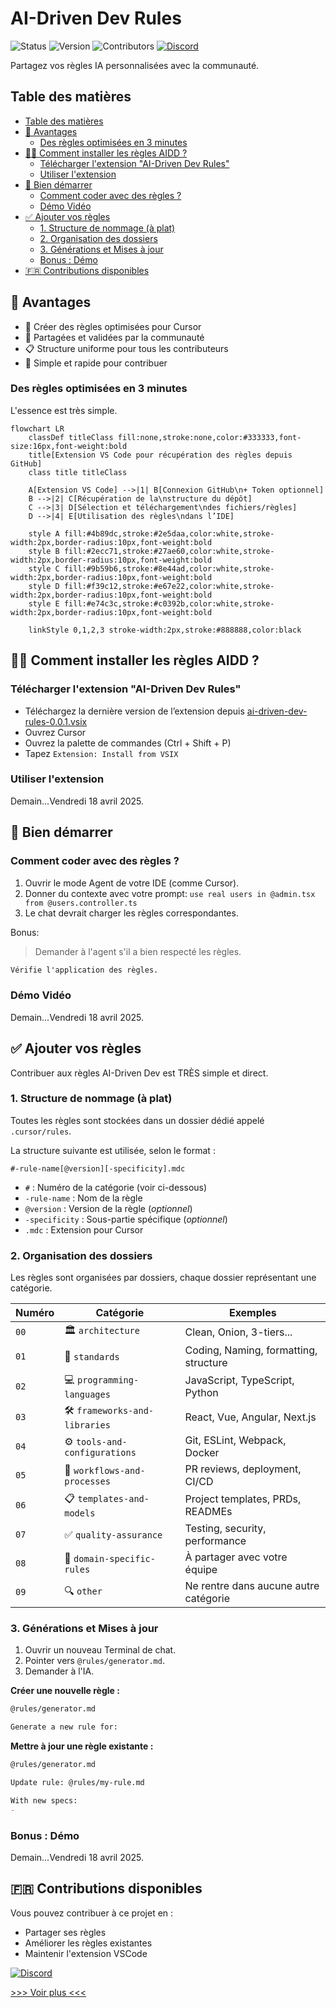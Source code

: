 # AI-Driven Dev Rules

![Status](https://img.shields.io/badge/status-active-brightgreen)
![Version](https://img.shields.io/badge/version-0.0.2-blue)
![Contributors](https://img.shields.io/badge/contributors-welcome-orange)
[![Discord](https://img.shields.io/discord/1173363373115723796?color=7289da&label=discord&logo=discord&logoColor=white)](https://discord.gg/invite/ai-driven-dev)

Partagez vos règles IA personnalisées avec la communauté.

## Table des matières

- [Table des matières](#table-des-matières)
- [🧠 Avantages](#-avantages)
  - [Des règles optimisées en 3 minutes](#des-règles-optimisées-en-3-minutes)
- [👨‍💻 Comment installer les règles AIDD ?](#-comment-installer-les-règles-aidd-)
  - [Télécharger l'extension "AI-Driven Dev Rules"](#télécharger-lextension-ai-driven-dev-rules)
  - [Utiliser l'extension](#utiliser-lextension)
- [🚀 Bien démarrer](#-bien-démarrer)
  - [Comment coder avec des règles ?](#comment-coder-avec-des-règles-)
  - [Démo Vidéo](#démo-vidéo)
- [✅ Ajouter vos règles](#-ajouter-vos-règles)
  - [1. Structure de nommage (à plat)](#1-structure-de-nommage-à-plat)
  - [2. Organisation des dossiers](#2-organisation-des-dossiers)
  - [3. Générations et Mises à jour](#3-générations-et-mises-à-jour)
  - [Bonus : Démo](#bonus--démo)
- [🇫🇷 Contributions disponibles](#-contributions-disponibles)

## 🧠 Avantages

- 🎯 Créer des règles optimisées pour Cursor
- 🤝 Partagées et validées par la communauté
- 📋 Structure uniforme pour tous les contributeurs
- 🚀 Simple et rapide pour contribuer

### Des règles optimisées en 3 minutes

L'essence est très simple.

```mermaid
flowchart LR
    classDef titleClass fill:none,stroke:none,color:#333333,font-size:16px,font-weight:bold
    title[Extension VS Code pour récupération des règles depuis GitHub]
    class title titleClass
    
    A[Extension VS Code] -->|1| B[Connexion GitHub\n+ Token optionnel]
    B -->|2| C[Récupération de la\nstructure du dépôt]
    C -->|3| D[Sélection et téléchargement\ndes fichiers/règles]
    D -->|4| E[Utilisation des règles\ndans l’IDE]
    
    style A fill:#4b89dc,stroke:#2e5daa,color:white,stroke-width:2px,border-radius:10px,font-weight:bold
    style B fill:#2ecc71,stroke:#27ae60,color:white,stroke-width:2px,border-radius:10px,font-weight:bold
    style C fill:#9b59b6,stroke:#8e44ad,color:white,stroke-width:2px,border-radius:10px,font-weight:bold
    style D fill:#f39c12,stroke:#e67e22,color:white,stroke-width:2px,border-radius:10px,font-weight:bold
    style E fill:#e74c3c,stroke:#c0392b,color:white,stroke-width:2px,border-radius:10px,font-weight:bold
    
    linkStyle 0,1,2,3 stroke-width:2px,stroke:#888888,color:black
```

## 👨‍💻 Comment installer les règles AIDD ?

### Télécharger l'extension "AI-Driven Dev Rules"

- Téléchargez la dernière version de l’extension depuis [ai-driven-dev-rules-0.0.1.vsix]("./vscode/ai-driven-dev-rules/ai-driven-dev-rules-0.0.1.vsix")
- Ouvrez Cursor
- Ouvrez la palette de commandes (Ctrl + Shift + P)
- Tapez `Extension: Install from VSIX`

### Utiliser l'extension

Demain...Vendredi 18 avril 2025.

## 🚀 Bien démarrer

### Comment coder avec des règles ?

1. Ouvrir le mode Agent de votre IDE (comme Cursor).
2. Donner du contexte avec votre prompt: `use real users in @admin.tsx from @users.controller.ts`
3. Le chat devrait charger les règles correspondantes.

Bonus:

> Demander à l'agent s'il a bien respecté les règles.

```markdown
Vérifie l'application des règles.
```

### Démo Vidéo

Demain...Vendredi 18 avril 2025.

## ✅ Ajouter vos règles

Contribuer aux règles AI-Driven Dev est TRÈS simple et direct.

### 1. Structure de nommage (à plat)

Toutes les règles sont stockées dans un dossier dédié appelé `.cursor/rules`.

La structure suivante est utilisée, selon le format :

```text
#-rule-name[@version][-specificity].mdc
```

- `#` : Numéro de la catégorie (voir ci-dessous)
- `-rule-name` : Nom de la règle
- `@version` : Version de la règle (*optionnel*)
- `-specificity` : Sous-partie spécifique (*optionnel*)
- `.mdc` : Extension pour Cursor

### 2. Organisation des dossiers

Les règles sont organisées par dossiers, chaque dossier représentant une catégorie.

| Numéro | Catégorie | Exemples |
| ------ | --------- | -------- |
| `00` | 🏛️ `architecture` | Clean, Onion, 3-tiers... |
| `01` | 📏 `standards` | Coding, Naming, formatting, structure |
| `02` | 💻 `programming-languages` | JavaScript, TypeScript, Python |
| `03` | 🛠️ `frameworks-and-libraries` | React, Vue, Angular, Next.js |
| `04` | ⚙️ `tools-and-configurations` | Git, ESLint, Webpack, Docker |
| `05` | 🔄 `workflows-and-processes` | PR reviews, deployment, CI/CD |
| `06` | 📋 `templates-and-models` | Project templates, PRDs, READMEs |
| `07` | ✅ `quality-assurance` | Testing, security, performance |
| `08` | 🎯 `domain-specific-rules` | À partager avec votre équipe |
| `09` | 🔍 `other` | Ne rentre dans aucune autre catégorie |

### 3. Générations et Mises à jour

1. Ouvrir un nouveau Terminal de chat.
2. Pointer vers `@rules/generator.md`.
3. Demander à l'IA.

**Créer une nouvelle règle :**

```markdown
@rules/generator.md

Generate a new rule for:
```

**Mettre à jour une règle existante :**

```markdown
@rules/generator.md

Update rule: @rules/my-rule.md

With new specs:
- 
```

### Bonus : Démo

Demain...Vendredi 18 avril 2025.

## 🇫🇷 Contributions disponibles

Vous pouvez contribuer à ce projet en :

- Partager ses règles
- Améliorer les règles existantes
- Maintenir l'extension VSCode

[![Discord](https://img.shields.io/badge/Join%20Discord-7289DA?style=for-the-badge&logo=discord&logoColor=white)](https://discord.gg/invite/ai-driven-dev)

[>>> Voir plus <<<](./CONTRIBUTING.md)
